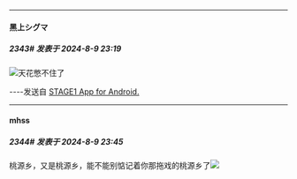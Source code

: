 ﻿
*****

####  黑上シグマ  
##### 2343#       发表于 2024-8-9 23:19

<img src="https://static.saraba1st.com/image/smiley/face2017/067.png" referrerpolicy="no-referrer">天花憋不住了

----发送自 [STAGE1 App for Android.](http://stage1.5j4m.com/?1.38)


*****

####  mhss  
##### 2344#       发表于 2024-8-9 23:45

桃源乡，又是桃源乡，能不能别惦记着你那拖戏的桃源乡了<img src="https://static.saraba1st.com/image/smiley/face2017/004.gif" referrerpolicy="no-referrer">

